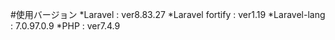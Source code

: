#使用バージョン
*Laravel : ver8.83.27
*Laravel fortify : ver1.19
*Laravel-lang : 7.0.97.0.9
*PHP : ver7.4.9
